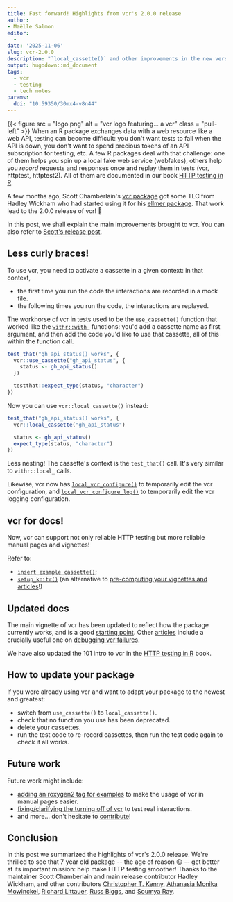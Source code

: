 ```yaml
---
title: Fast forward! Highlights from vcr's 2.0.0 release
author: 
- Maëlle Salmon
editor:
  - 
date: '2025-11-06'
slug: vcr-2.0.0
description: "`local_cassette()` and other improvements in the new version of the vcr package."
output: hugodown::md_document
tags:
  - vcr
  - testing
  - tech notes
params:
  doi: "10.59350/30mx4-v8n44"
---
```


{{< figure src = "logo.png" alt = "vcr logo featuring... a vcr" class = "pull-left" >}} When an R package exchanges data with a web resource like a web API,
testing can become difficult:
you don't want tests to fail when the API is down,
you don't want to spend precious tokens of an API subscription for testing,
etc.
A few R packages deal with that challenge: 
one of them helps you spin up a local fake web service (webfakes),
others help you _record_ requests and responses once and replay them in tests (vcr, httptest, httptest2).
All of them are documented in our book [HTTP testing in R](https://books.ropensci.org/http-testing/).

A few months ago, Scott Chamberlain's [vcr package](https://docs.ropensci.org/vcr/) got some TLC from Hadley Wickham who had started using it for his [ellmer package](https://github.com/search?q=repo%3Atidyverse%2Fellmer%20vcr&type=code).
That work lead to the 2.0.0 release of vcr! :tada:

In this post, we shall explain the main improvements brought to vcr.
You can also refer to [Scott's release post](https://recology.info/2025/07/vcr-v2/).

## Less curly braces!

To use vcr, you need to activate a cassette in a given context: 
in that context,

- the first time you run the code the interactions are recorded in a mock file.
- the following times you run the code, the interactions are replayed.

The workhorse of vcr in tests used to be the `use_cassette()` function that worked like the [`withr::with_`](https://withr.r-lib.org/articles/withr.html) functions: you'd add a cassette name as first argument, and then add the code you'd like to use that cassette, all of this within the function call.

```r
test_that("gh_api_status() works", {
  vcr::use_cassette("gh_api_status", {
    status <- gh_api_status()
  })

  testthat::expect_type(status, "character")
})
```

Now you can use `vcr::local_cassette()` instead:

```r
test_that("gh_api_status() works", {
  vcr::local_cassette("gh_api_status")

  status <- gh_api_status()
  expect_type(status, "character")
})
```

Less nesting! 
The cassette's context is the `test_that()` call.
It's very similar to `withr::local_` calls.

Likewise, vcr now has [`local_vcr_configure()`](https://docs.ropensci.org/vcr/reference/vcr_configure.html) to temporarily edit the vcr configuration,
 and [`local_vcr_configure_log()`](https://docs.ropensci.org/vcr/reference/vcr_configure_log.html) to temporarily edit the vcr logging configuration.

## vcr for docs!

Now, vcr can support not only reliable HTTP testing but more reliable manual pages and vignettes!

Refer to:

- [`insert_example_cassette()`](https://docs.ropensci.org/vcr/reference/insert_example_cassette.html);
- [`setup_knitr()`](https://docs.ropensci.org/vcr/reference/setup_knitr.html) (an alternative to [pre-computing your vignettes and articles](/blog/2019/12/08/precompute-vignettes/)!)


## Updated docs

The main vignette of vcr has been updated to reflect how the package currently works, 
and is a good [starting point](https://docs.ropensci.org/vcr/articles/vcr.html).
Other [articles](https://docs.ropensci.org/vcr/articles/index.html) include a crucially useful one on [debugging vcr failures](https://docs.ropensci.org/vcr/articles/debugging.html).

We have also updated the 101 intro to vcr in the [HTTP testing in R](https://books.ropensci.org/http-testing/vcr.html) book.

## How to update your package

If you were already using vcr and want to adapt your package to the newest and greatest:

- switch from `use_cassette()` to `local_cassette()`. 
- check that no function you use has been deprecated.
- delete your cassettes.
- run the test code to re-record cassettes, then run the test code again to check it all works.

## Future work

Future work might include:

- [adding an roxygen2 tag for examples](https://github.com/ropensci/vcr/pull/548) to make the usage of vcr in manual pages easier.
- [fixing/clarifying the turning off of vcr](https://github.com/ropensci/vcr/pull/548) to test real interactions.
- and more... don't hesitate to [contribute](https://github.com/ropensci/vcr/)!

## Conclusion

In this post we summarized the highlights of vcr's 2.0.0 release.
We're thrilled to see that 7 year old package -- the age of reason :wink: -- get better at its important mission:
help make HTTP testing smoother!
Thanks to the maintainer Scott Chamberlain and main release contributor Hadley Wickham, and other contributors
[Christopher T. Kenny](https://github.com/christopherkenny), [Athanasia Monika Mowinckel](https://github.com/drmowinckels), [Richard Littauer](https://github.com/RichardLitt), [Russ Biggs](https://github.com/russbiggs), and [Soumya Ray](https://github.com/soumyaray).